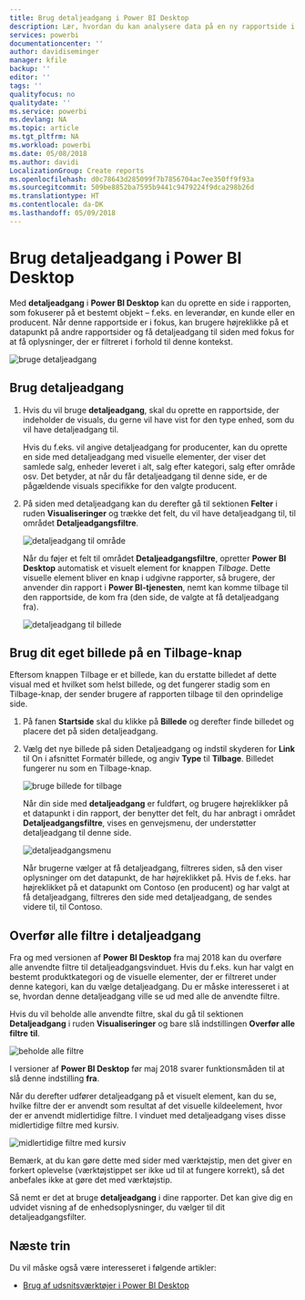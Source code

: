```yaml
---
title: Brug detaljeadgang i Power BI Desktop
description: Lær, hvordan du kan analysere data på en ny rapportside i Power BI Desktop
services: powerbi
documentationcenter: ''
author: davidiseminger
manager: kfile
backup: ''
editor: ''
tags: ''
qualityfocus: no
qualitydate: ''
ms.service: powerbi
ms.devlang: NA
ms.topic: article
ms.tgt_pltfrm: NA
ms.workload: powerbi
ms.date: 05/08/2018
ms.author: davidi
LocalizationGroup: Create reports
ms.openlocfilehash: d0c78643d285099f7b7856704ac7ee350ff9f93a
ms.sourcegitcommit: 509be8852ba7595b9441c9479224f9dca298b26d
ms.translationtype: HT
ms.contentlocale: da-DK
ms.lasthandoff: 05/09/2018
---
```

# <a name="use-drillthrough-in-power-bi-desktop"></a>Brug detaljeadgang i Power BI Desktop
Med **detaljeadgang** i **Power BI Desktop** kan du oprette en side i rapporten, som fokuserer på et bestemt objekt – f.eks. en leverandør, en kunde eller en producent. Når denne rapportside er i fokus, kan brugere højreklikke på et datapunkt på andre rapportsider og få detaljeadgang til siden med fokus for at få oplysninger, der er filtreret i forhold til denne kontekst.

![bruge detaljeadgang](media/desktop-drillthrough/drillthrough_01.png)

## <a name="using-drillthrough"></a>Brug detaljeadgang
1. Hvis du vil bruge **detaljeadgang**, skal du oprette en rapportside, der indeholder de visuals, du gerne vil have vist for den type enhed, som du vil have detaljeadgang til. 

    Hvis du f.eks. vil angive detaljeadgang for producenter, kan du oprette en side med detaljeadgang med visuelle elementer, der viser det samlede salg, enheder leveret i alt, salg efter kategori, salg efter område osv. Det betyder, at når du får detaljeadgang til denne side, er de pågældende visuals specifikke for den valgte producent.

2. På siden med detaljeadgang kan du derefter gå til sektionen **Felter** i ruden **Visualiseringer** og trække det felt, du vil have detaljeadgang til, til området **Detaljeadgangsfiltre**.

    ![detaljeadgang til område](media/desktop-drillthrough/drillthrough_02.png)

    Når du føjer et felt til området **Detaljeadgangsfiltre**, opretter **Power BI Desktop** automatisk et visuelt element for knappen *Tilbage*. Dette visuelle element bliver en knap i udgivne rapporter, så brugere, der anvender din rapport i **Power BI-tjenesten**, nemt kan komme tilbage til den rapportside, de kom fra (den side, de valgte at få detaljeadgang fra).

    ![detaljeadgang til billede](media/desktop-drillthrough/drillthrough_03.png)

## <a name="use-your-own-image-for-a-back-button"></a>Brug dit eget billede på en Tilbage-knap    
 Eftersom knappen Tilbage er et billede, kan du erstatte billedet af dette visual med et hvilket som helst billede, og det fungerer stadig som en Tilbage-knap, der sender brugere af rapporten tilbage til den oprindelige side.

1. På fanen **Startside** skal du klikke på **Billede** og derefter finde billedet og placere det på siden detaljeadgang.
2. Vælg det nye billede på siden Detaljeadgang og indstil skyderen for **Link** til On i afsnittet Formatér billede, og angiv **Type** til **Tilbage**. Billedet fungerer nu som en Tilbage-knap.

    ![bruge billede for tilbage](media/desktop-drillthrough/drillthrough_05.png)

    Når din side med **detaljeadgang** er fuldført, og brugere højreklikker på et datapunkt i din rapport, der benytter det felt, du har anbragt i området **Detaljeadgangsfiltre**, vises en genvejsmenu, der understøtter detaljeadgang til denne side.

    ![detaljeadgangsmenu](media/desktop-drillthrough/drillthrough_04.png)

    Når brugerne vælger at få detaljeadgang, filtreres siden, så den viser oplysninger om det datapunkt, de har højreklikket på. Hvis de f.eks. har højreklikket på et datapunkt om Contoso (en producent) og har valgt at få detaljeadgang, filtreres den side med detaljeadgang, de sendes videre til, til Contoso.

## <a name="pass-all-filters-in-drillthrough"></a>Overfør alle filtre i detaljeadgang

Fra og med versionen af **Power BI Desktop** fra maj 2018 kan du overføre alle anvendte filtre til detaljeadgangsvinduet. Hvis du f.eks. kun har valgt en bestemt produktkategori og de visuelle elementer, der er filtreret under denne kategori, kan du vælge detaljeadgang. Du er måske interesseret i at se, hvordan denne detaljeadgang ville se ud med alle de anvendte filtre.

Hvis du vil beholde alle anvendte filtre, skal du gå til sektionen **Detaljeadgang** i ruden **Visualiseringer** og bare slå indstillingen **Overfør alle filtre** **til**. 

![beholde alle filtre](media/desktop-drillthrough/drillthrough_06.png)

I versioner af **Power BI Desktop** før maj 2018 svarer funktionsmåden til at slå denne indstilling **fra**.

Når du derefter udfører detaljeadgang på et visuelt element, kan du se, hvilke filtre der er anvendt som resultat af det visuelle kildeelement, hvor der er anvendt midlertidige filtre. I vinduet med detaljeadgang vises disse midlertidige filtre med kursiv. 

![midlertidige filtre med kursiv](media/desktop-drillthrough/drillthrough_07.png)

Bemærk, at du kan gøre dette med sider med værktøjstip, men det giver en forkert oplevelse (værktøjstippet ser ikke ud til at fungere korrekt), så det anbefales ikke at gøre det med værktøjstip.

Så nemt er det at bruge **detaljeadgang** i dine rapporter. Det kan give dig en udvidet visning af de enhedsoplysninger, du vælger til dit detaljeadgangsfilter.

## <a name="next-steps"></a>Næste trin

Du vil måske også være interesseret i følgende artikler:

* [Brug af udsnitsværktøjer i Power BI Desktop](desktop-slicers.md)

